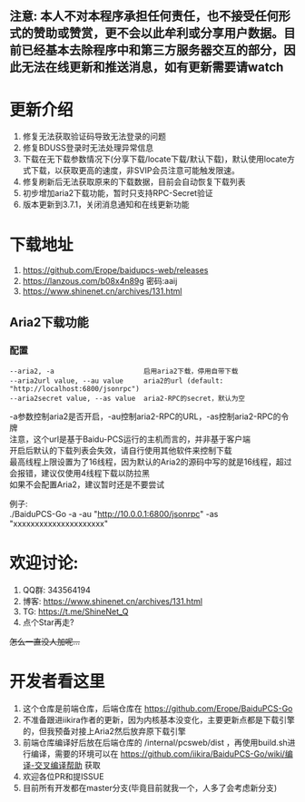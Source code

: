 ## 注意: 本人不对本程序承担任何责任，也不接受任何形式的赞助或赞赏，更不会以此牟利或分享用户数据。目前已经基本去除程序中和第三方服务器交互的部分，因此无法在线更新和推送消息，如有更新需要请watch

# 更新介绍
1. 修复无法获取验证码导致无法登录的问题
2. 修复BDUSS登录时无法处理异常信息
3. 下载在无下载参数情况下(分享下载/locate下载/默认下载)，默认使用locate方式下载，以获取更高的速度，非SVIP会员注意可能触发限速。
4. 修复刷新后无法获取原来的下载数据，目前会自动恢复下载列表
5. 初步增加aria2下载功能，暂时只支持RPC-Secret验证
6. 版本更新到3.7.1，关闭消息通知和在线更新功能

# 下载地址
1. https://github.com/Erope/baidupcs-web/releases
2. https://lanzous.com/b08x4n89g  密码:aaij
3. https://www.shinenet.cn/archives/131.html

## Aria2下载功能
### 配置
```shell
--aria2, -a                      启用aria2下载，停用自带下载
--aria2url value, --au value     aria2的url (default: "http://localhost:6800/jsonrpc")
--aria2secret value, --as value  aria2-RPC的secret，默认为空
```
-a参数控制aria2是否开启，-au控制aria2-RPC的URL，-as控制aria2-RPC的令牌  
注意，这个url是基于Baidu-PCS运行的主机而言的，并非基于客户端  
开启后默认的下载列表会失效，请自行使用其他软件来控制下载  
最高线程上限设置为了16线程，因为默认的Aria2的源码中写的就是16线程，超过会报错，建议仅使用4线程下载以防拉黑  
如果不会配置Aria2，建议暂时还是不要尝试  

例子:  
    ./BaiduPCS-Go -a -au "http://10.0.0.1:6800/jsonrpc" -as "xxxxxxxxxxxxxxxxxxxxx"

# 欢迎讨论:
1. QQ群: 343564194
2. 博客: https://www.shinenet.cn/archives/131.html
3. TG: https://t.me/ShineNet_Q
4. 点个Star再走?

~~怎么一直没人加呢...~~

# 开发者看这里
1. 这个仓库是前端仓库，后端仓库在 https://github.com/Erope/BaiduPCS-Go
2. 不准备跟进iikira作者的更新，因为内核基本没变化，主要更新点都是下载引擎的，但我预备对接上Aria2然后放弃原下载引擎
3. 前端仓库编译好后放在后端仓库的 /internal/pcsweb/dist ，再使用build.sh进行编译，需要的环境可以在 https://github.com/iikira/BaiduPCS-Go/wiki/编译-交叉编译帮助 获取
4. 欢迎各位PR和提ISSUE
5. 目前所有开发都在master分支(毕竟目前就我一个，人多了会考虑新分支)